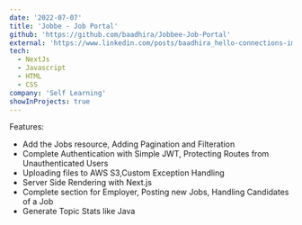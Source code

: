 ```yaml
---
date: '2022-07-07'
title: 'Jobbe - Job Portal'
github: 'https://github.com/baadhira/Jobbee-Job-Portal'
external: 'https://www.linkedin.com/posts/baadhira_hello-connections-im-happy-to-share-that-activity-6953361999988756481-MVL1?utm_source=share&utm_medium=member_android'
tech:
  - NextJs
  - Javascript
  - HTML
  - CSS
company: 'Self Learning'
showInProjects: true
---
```


Features:

- Add the Jobs resource, Adding Pagination and Filteration
- Complete Authentication with Simple JWT, Protecting Routes from Unauthenticated Users
- Uploading files to AWS S3,Custom Exception Handling
- Server Side Rendering with Next.js
- Complete section for Employer, Posting new Jobs, Handling Candidates of a Job
- Generate Topic Stats like Java



